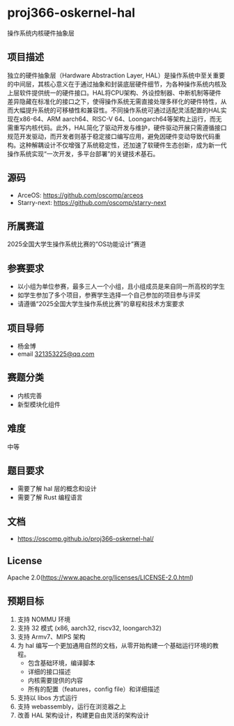 # proj366-oskernel-hal

操作系统内核硬件抽象层

## 项目描述

独立的硬件抽象层（Hardware Abstraction Layer, HAL）是操作系统中至关重要的中间层，其核心意义在于通过抽象和封装底层硬件细节，为各种操作系统内核及上层软件提供统一的硬件接口。HAL将CPU架构、外设控制器、中断机制等硬件差异隐藏在标准化的接口之下，使得操作系统无需直接处理多样化的硬件特性，从而大幅提升系统的可移植性和兼容性。不同操作系统可通过适配灵活配置的HAL实现在x86-64、ARM aarch64、RISC-V 64、Loongarch64等架构上运行，而无需重写内核代码。此外，HAL简化了驱动开发与维护，硬件驱动开展只需遵循接口规范开发驱动，而开发者则基于稳定接口编写应用，避免因硬件变动导致代码重构。这种解耦设计不仅增强了系统稳定性，还加速了软硬件生态创新，成为新一代操作系统实现“一次开发，多平台部署”的关键技术基石。

## 源码

- ArceOS: <https://github.com/oscomp/arceos>
- Starry-next: <https://github.com/oscomp/starry-next>

## 所属赛道

2025全国大学生操作系统比赛的“OS功能设计”赛道

## 参赛要求

- 以小组为单位参赛，最多三人一个小组，且小组成员是来自同一所高校的学生
- 如学生参加了多个项目，参赛学生选择一个自己参加的项目参与评奖
- 请遵循“2025全国大学生操作系统比赛”的章程和技术方案要求

## 项目导师

- 杨金博
- email <321353225@qq.com>

## 赛题分类

- 内核完善
- 新型模块化组件

## 难度

中等

## 题目要求

- 需要了解 hal 层的概念和设计
- 需要了解 Rust 编程语言

## 文档

- <https://oscomp.github.io/proj366-oskernel-hal/>

## License

Apache 2.0(<https://www.apache.org/licenses/LICENSE-2.0.html>)

## 预期目标

1. 支持 NOMMU 环境
3. 支持 32 模式 (x86, aarch32, riscv32, loongarch32)
4. 支持 Armv7、MIPS 架构
5. 为 hal 编写一个更加通用自然的文档，从零开始构建一个基础运行环境的教程。
   - 包含基础环境，编译脚本
   - 详细的接口描述
   - 内核需要提供的内容
   - 所有的配置（features，config file）和详细描述
6. 支持以 libos 方式运行
7. 支持 webassembly，运行在浏览器之上
8. 改善 HAL 架构设计，构建更自由灵活的架构设计
